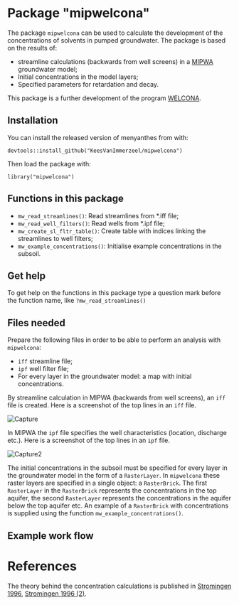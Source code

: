 # Package "mipwelcona"

<!-- badges: start -->
<!-- badges: end -->

The package `mipwelcona` can be used to calculate the development of the concentrations of solvents in pumped groundwater. The package is based on the results of:

* streamline calculations (backwards from well screens) in a [MIPWA](https://oss.deltares.nl/web/imod/mipwa-showcase) groundwater model;
* Initial concentrations in the model layers;
* Specified parameters for retardation and decay.

This package is a further development of the program [WELCONA](https://edepot.wur.nl/10147).

## Installation

You can install the released version of menyanthes from with:

`devtools::install_github("KeesVanImmerzeel/mipwelcona")`

Then load the package with:

`library("mipwelcona")` 

## Functions in this package
- `mw_read_streamlines()`: Read streamlines from *.iff file;
- `mw_read_well_filters()`: Read wells from *.ipf file;
- `mw_create_sl_fltr_table()`: Create table with indices linking the streamlines to well filters;
- `mw_example_concentrations()`: Initialise example concentrations in the subsoil. 

## Get help

To get help on the functions in this package type a question mark before the function name, like `?mw_read_streamlines()`

## Files needed

Prepare the following files in order to be able to perform an analysis with `mipwelcona`:

* `iff` streamline file;
* `ipf` well filter file;
* For every layer in the groundwater model: a map with initial concentrations. 


By streamline calculation in MIPWA (backwards from well screens), an `iff` file is created. Here is a screenshot of the top lines in an `iff` file.

![Capture](https://user-images.githubusercontent.com/16401251/94780598-001ad380-03c9-11eb-9558-82b8f4da889c.PNG)

In MIPWA the `ipf` file specifies the well characteristics (location, discharge etc.). Here is a screenshot of the top lines in an `ipf` file.

![Capture2](https://user-images.githubusercontent.com/16401251/94781503-3a38a500-03ca-11eb-96ab-6d6c9ed4637f.PNG)

The initial concentrations in the subsoil must be specified for every layer in the groundwater model in the form of a `RasterLayer`. In `mipwelcona` these raster layers are specified in a single object: a `RasterBrick`. The first `RasterLayer` in the `RasterBrick` represents the concentrations in the top aquifer, the second `RasterLayer` represents the concentrations in the aquifer below the top aquifer etc. An example of a `RasterBrick` with concentrations is supplied using the function `mw_example_concentrations()`.

## Example work flow

# References

The theory behind the concentration calculations is published in [Stromingen 1996](https://edepot.wur.nl/10128), [Stromingen 1996 (2)](https://www.nhv.nu/uploads/fileservice/stromingen/attachment/1996-3_Brieven.pdf).




